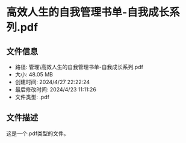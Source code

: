 ﻿# 高效人生的自我管理书单-自我成长系列.pdf

## 文件信息
- 路径: 管理\高效人生的自我管理书单-自我成长系列.pdf
- 大小: 48.05 MB
- 创建时间: 2024/4/27 22:22:24
- 最后修改时间: 2024/4/23 11:11:26
- 文件类型: .pdf

## 文件描述
这是一个.pdf类型的文件。

